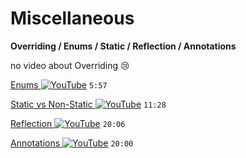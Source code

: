 # Miscellaneous

**Overriding / Enums / Static / Reflection / Annotations**

no video about Overriding 😢

[Enums ![YouTube](/images/YouTube_social_white_square.svg)](https://youtu.be/wq9SJb8VeyM?si=Kg1KtjPMkrx9nZJL) <code>5:57</code> 

[Static vs Non-Static ![YouTube](/images/YouTube_social_white_square.svg)](https://youtu.be/-Y67pdWHr9Y?si=PxXOH6EQxwc7wprj) <code>11:28</code> 

[Reflection ![YouTube](/images/YouTube_social_white_square.svg)](https://www.youtube.com/watch?v=bhhMJSKNCQY) <code>20:06</code> 

[Annotations ![YouTube](/images/YouTube_social_white_square.svg)](https://www.youtube.com/watch?v=DkZr7_c9ry8) <code>20:00</code> 



